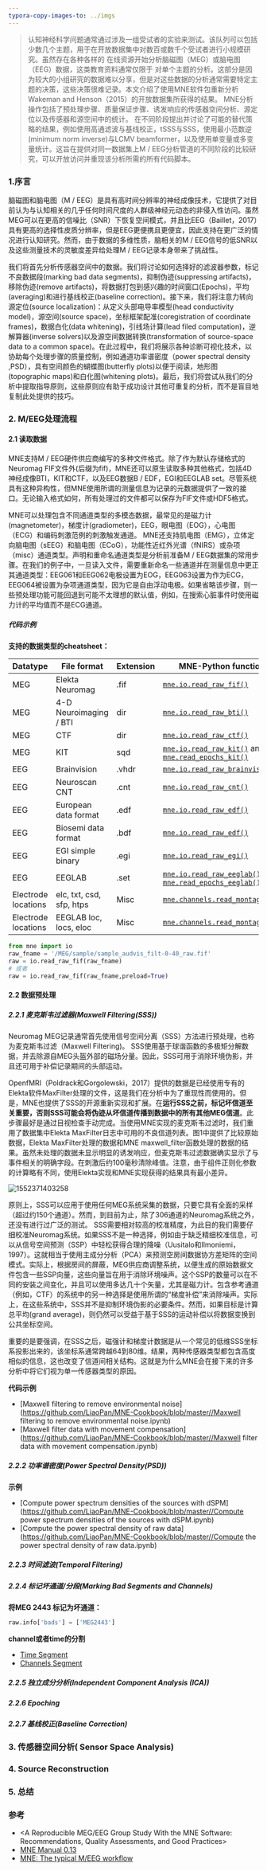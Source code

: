 ```yaml
---
typora-copy-images-to: ../imgs
---
```


> 认知神经科学问题通常通过涉及一组受试者的实验来测试。该队列可以包括少数几个主题，用于在开放数据集中对数百或数千个受试者进行小规模研究。虽然存在各种各样的
> 在线资源开始分析脑磁图（MEG）或脑电图（EEG）数据，这类教育资料通常仅限于
> 对单个主题的分析。这部分是因为较大的小组研究的数据难以分享，但是对这些数据的分析通常需要特定主题的决策，这些决策很难记录。本文介绍了使用MNE软件包重新分析Wakeman and Henson（2015）的开放数据集所获得的结果。
> MNE分析操作包括了预处理步骤、质量保证步骤、诱发响应的传感器空间分析、源定位以及传感器和源空间中的统计。
> 在不同阶段提出并讨论了可能的替代策略的结果，例如使用高通滤波与基线校正，tSSS与SSS，使用最小范数逆(minimum norm inverse)与LCMV beamformer，以及使用单变量或多变量统计。这旨在提供对同一数据集上M / EEG分析管道的不同阶段的比较研究，可以开放访问并重现该分析所需的所有代码脚本。



### 1.序言

脑磁图和脑电图（M / EEG）是具有高时间分辨率的神经成像技术，它提供了对目前认为与认知相关的几乎任何时间尺度的人群级神经元动态的非侵入性访问。虽然MEG可以在更高的信噪比（SNR）下恢复空间模式，并且比EEG（Baillet，2017）具有更高的选择性皮质分辨率，但是EEG更便携且更便宜，因此支持在更广泛的情况进行认知研究。然而，由于数据的多维性质，脑相关的M / EEG信号的低SNR以及这些测量技术的灵敏度差异给处理M / EEG记录本身带来了挑战性。

我们将首先分析传感器空间中的数据。我们将讨论如何选择好的滤波器参数，标记不良数据段(marking bad data segments)，抑制伪迹(suppressing artifacts)， 移除伪迹(remove artifacts)，将数据打包到感兴趣的时间窗口(Epochs)，平均(averaging)和进行基线校正(baseline correction)。接下来，我们将注意力转向源定位(source localization)：从定义头部电导率模型(head conductivity model)，源空间(source space)，坐标框架配准(coregistration of coordinate frames)，数据白化(data whitening)，引线场计算(lead filed computation)，逆解算器(inverse solvers)以及源空间数据转换(transformation of source-space data to a common space)。在此过程中，我们将展示各种诊断可视化技术，以协助每个处理步骤的质量控制，例如通道功率谱密度（power spectral density ,PSD），具有空间颜色的蝴蝶图(butterfly plots)以便于阅读，地形图(topographic maps)和白化图(whitening plots)。最后，我们将尝试从我们的分析中提取指导原则，这些原则应有助于成功设计其他可重复的分析，而不是盲目地复制此处提供的技巧。

### 2. M/EEG处理流程

#### 2.1 读取数据

MNE支持M / EEG硬件供应商编写的多种文件格式。除了作为默认存储格式的Neuromag FIF文件外(后缀为fif)，MNE还可以原生读取多种其他格式，包括4D神经成像BTI，KIT和CTF，以及EEG数据B / EDF，EGI和EEGLAB set。尽管系统具有这种异构性，但MNE使用所谓的测量信息为记录的元数据提供了一致的接口。无论输入格式如何，所有处理过的文件都可以保存为FIF文件或HDF5格式。

MNE可以处理包含不同通道类型的多模态数据，最常见的是磁力计(magnetometer)，梯度计(gradiometer)，EEG，眼电图（EOG），心电图（ECG）和编码刺激范例的刺激触发通道。 MNE还支持肌电图（EMG），立体定向脑电图（sEEG）和脑电图（ECoG），功能性近红外光谱（fNIRS）或杂项（misc）通道类型。声明和重命名通道类型是分析前准备M / EEG数据集的常用步骤。在我们的例子中，一旦读入文件，需要重新命名一些通道并在测量信息中更正其通道类型：EEG061和EEG062电极设置为EOG，EEG063设置为作为ECG，EEG064被设置为杂项通道类型，因为它是自由浮动电极。如果省略该步骤，则一些预处理功能可能回退到可能不太理想的默认值，例如，在搜索心脏事件时使用磁力计的平均值而不是ECG通道。

##### 代码示例

**支持的数据类型的cheatsheet：**

| Datatype            | File format              | Extension | MNE-Python function                      |
| ------------------- | ------------------------ | --------- | ---------------------------------------- |
| MEG                 | Elekta Neuromag          | .fif      | [`mne.io.read_raw_fif()`](https://mne-tools.github.io/0.13/generated/mne.io.read_raw_fif.html#mne.io.read_raw_fif) |
| MEG                 | 4-D Neuroimaging / BTI   | dir       | [`mne.io.read_raw_bti()`](https://mne-tools.github.io/0.13/generated/mne.io.read_raw_bti.html#mne.io.read_raw_bti) |
| MEG                 | CTF                      | dir       | [`mne.io.read_raw_ctf()`](https://mne-tools.github.io/0.13/generated/mne.io.read_raw_ctf.html#mne.io.read_raw_ctf) |
| MEG                 | KIT                      | sqd       | [`mne.io.read_raw_kit()`](https://mne-tools.github.io/0.13/generated/mne.io.read_raw_kit.html#mne.io.read_raw_kit) and [`mne.read_epochs_kit()`](https://mne-tools.github.io/0.13/generated/mne.read_epochs_kit.html#mne.read_epochs_kit) |
| EEG                 | Brainvision              | .vhdr     | [`mne.io.read_raw_brainvision()`](https://mne-tools.github.io/0.13/generated/mne.io.read_raw_brainvision.html#mne.io.read_raw_brainvision) |
| EEG                 | Neuroscan CNT            | .cnt      | [`mne.io.read_raw_cnt()`](https://mne-tools.github.io/0.13/generated/mne.io.read_raw_cnt.html#mne.io.read_raw_cnt) |
| EEG                 | European data format     | .edf      | [`mne.io.read_raw_edf()`](https://mne-tools.github.io/0.13/generated/mne.io.read_raw_edf.html#mne.io.read_raw_edf) |
| EEG                 | Biosemi data format      | .bdf      | [`mne.io.read_raw_edf()`](https://mne-tools.github.io/0.13/generated/mne.io.read_raw_edf.html#mne.io.read_raw_edf) |
| EEG                 | EGI simple binary        | .egi      | [`mne.io.read_raw_egi()`](https://mne-tools.github.io/0.13/generated/mne.io.read_raw_egi.html#mne.io.read_raw_egi) |
| EEG                 | EEGLAB                   | .set      | [`mne.io.read_raw_eeglab()`](https://mne-tools.github.io/0.13/generated/mne.io.read_raw_eeglab.html#mne.io.read_raw_eeglab) and [`mne.read_epochs_eeglab()`](https://mne-tools.github.io/0.13/generated/mne.read_epochs_eeglab.html#mne.read_epochs_eeglab) |
| Electrode locations | elc, txt, csd, sfp, htps | Misc      | [`mne.channels.read_montage()`](https://mne-tools.github.io/0.13/generated/mne.channels.read_montage.html#mne.channels.read_montage) |
| Electrode locations | EEGLAB loc, locs, eloc   | Misc      | [`mne.channels.read_montage()`](https://mne-tools.github.io/0.13/generated/mne.channels.read_montage.html#mne.channels.read_montage) |



```python
from mne import io
raw_fname = '/MEG/sample/sample_audvis_filt-0-40_raw.fif'
raw = io.read_raw_fif(raw_fname)
# 或者
raw = io.read_raw_fif(raw_fname,preload=True)
```



#### 2.2 数据预处理

##### 2.2.1 麦克斯韦过滤器(Maxwell Filtering(SSS))

Neuromag MEG记录通常首先使用信号空间分离（SSS）方法进行预处理，也称为麦克斯韦过滤（Maxwell Filtering)。 SSS使用基于球谐函数的多极矩分解数据，并去除源自MEG头盔外部的磁场分量。因此，SSS可用于消除环境伪影，并且还可用于补偿记录期间的头部运动。

OpenfMRI（Poldrack和Gorgolewski，2017）提供的数据是已经使用专有的Elekta软件MaxFilter处理的文件，这是我们在分析中为了重现性而使用的。但是，MNE也提供了SSS的开源重新实现和扩展。在**运行SSS之前，标记坏信道至关重要，否则SSS可能会将伪迹从坏信道传播到数据中的所有其他MEG信道**。此步骤最好是通过目视检查手动完成。当使用MNE实现的麦克斯韦过滤时，我们重用了数据集中Elekta MaxFilter日志中可用的不良信道列表。图1中提供了比较原始数据，Elekta MaxFilter处理的数据和MNE maxwell_filter函数处理的数据的结果。虽然未处理的数据未显示明显的诱发响应，但麦克斯韦过滤数据确实显示了与事件相关的明确字段。在刺激后约100毫秒清除峰值。注意，由于组件正则化参数的计算略有不同，使用Elekta实现和MNE实现获得的结果具有最小差异。

![1552371403258](../imgs/1552371403258.png)



原则上，SSS可以应用于使用任何MEG系统采集的数据，只要它具有全面的采样（超过约150个通道）。然而，到目前为止，除了306通道的Neuromag系统之外，还没有进行过广泛的测试。 SSS需要相对较高的校准精度，为此目的我们需要仔细校准Neuromag系统。如果SSS不是一种选择，例如由于缺乏精细校准信息，可以从信号空间预测（SSP）中轻松获得合理的降噪（Uusitalo和Ilmoniemi，1997）。这就相当于使用主成分分析（PCA）来预测空房间数据协方差矩阵的空间模式。实际上，根据房间的屏蔽，MEG供应商调整系统，以便生成的原始数据文件包含一些SSP向量，这些向量旨在用于消除环境噪声。这个SSP的数量可以在不同的安装之间变化，并且可以使用多达几十个矢量，尤其是磁力计。包含参考通道（例如，CTF）的系统中的另一种选择是使用所谓的“梯度补偿”来消除噪声。实际上，在这些系统中，SSS并不是抑制环境伪影的必要条件。然而，如果目标是计算总平均(grand average)，则仍然可以受益于基于SSS的运动补偿以将数据变换到公共坐标空间。

重要的是要强调，在SSS之后，磁强计和梯度计数据是从一个常见的低维SSS坐标系投影出来的，该坐标系通常跨越64到80维。结果，两种传感器类型都包含高度相似的信息，这也改变了信道间相关结构。这就是为什么MNE会在接下来的许多分析中将它们视为单一传感器类型的原因。



**代码示例**

- [Maxwell filtering to remove environmental noise](https://github.com/LiaoPan/MNE-Cookbook/blob/master//Maxwell filtering to remove environmental noise.ipynb)
- [Maxwell filter data with movement compensation](https://github.com/LiaoPan/MNE-Cookbook/blob/master//Maxwell filter data with movement compensation.ipynb)



##### 2.2.2 功率谱密度(Power Spectral Density(PSD))

**示例**

- [Compute power spectrum densities of the sources with dSPM](https://github.com/LiaoPan/MNE-Cookbook/blob/master//Compute power spectrum densities of the sources with dSPM.ipynb)
- [Compute the power spectral density of raw data](https://github.com/LiaoPan/MNE-Cookbook/blob/master//Compute the power spectral density of raw data.ipynb)

##### 2.2.3 时间滤波(Temporal Filtering)

##### 2.2.4 标记坏通道/分段(Marking Bad Segments and Channels)



**将MEG 2443 标记为坏通道：**

```python
raw.info['bads'] = ['MEG2443']  
```



**channel或者time的分割**

- [Time Segment](../Time_segment.ipynb)
- [Channels Segment](../Channels_segment.ipynb)





##### 2.2.5 独立成分分析(Independent Component Analysis (ICA))

##### 2.2.6 Epoching

##### 2.2.7 基线校正(Baseline Correction)



### 3. 传感器空间分析( Sensor Space Analysis)



### 4. Source Reconstruction



### 5. 总结







### 参考

- <A Reproducible MEG/EEG Group Study With the MNE Software: Recommendations, Quality Assessments, and Good Practices>
- [MNE Manual 0.13](https://mne-tools.github.io/0.13/manual/index.html)
- [MNE: The typical M/EEG workflow](https://mne-tools.github.io/0.16/manual/cookbook.html)
